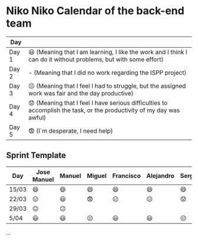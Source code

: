# Niko Niko Calendar of the back-end team



| Day           |   |
| ------------- | ------------- |
| Day 1         |    :smiley: (Meaning that I am learning, I like the work and I think I can do it without problems, but with some effort) |
| Day 2         |    - (Meaning that I did no work regarding the ISPP project)           |
| Day 3         |    :neutral_face:  (Meaning that I feel I had to struggle, but the assigned work was fair and the day productive)          |:fearful:
| Day 4         |    :worried: (Meaning that I feel I have serious difficulties to accomplish the task, or the productivity of my day was awful)           |
| Day 5         |    :fearful:   (I´m desperate, I need help)        |


## Sprint Template

| Day           | Jose Manuel   | Manuel  | Miguel     | Francisco    | Alejandro     | Sergio     |
| ------------- | ------------- | -------------  | -------------  | -------------  | -------------  | -------------  |
| 15/03         |:smile:        |:smile:   |:smile:    | :smile:        | :smile:        | 😄        |
| 22/03         |😐            | 😃      |😨         | 😐            | 😐            | 😟            |
| 29/03         |:neutral_face: |:neutral_face:  |           |                |                |                |
| 5/04          |:smiley:       |:smiley:| :neutral_face:          |   :smiley:             |      :smiley:          |    :neutral_face:            |
...
